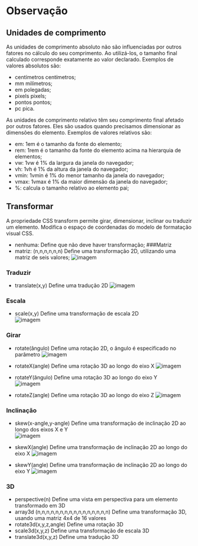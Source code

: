 # Observação 
## Unidades de comprimento
As unidades de comprimento absoluto não são influenciadas por outros fatores no cálculo do seu comprimento. Ao utilizá-los, o tamanho final calculado corresponde exatamente ao valor declarado. Exemplos de valores absolutos são: 

- centímetros centímetros;
- mm milímetros;
- em polegadas;
- pixels pixels;
- pontos pontos;
- pc pica. 

As unidades de comprimento relativo têm seu comprimento final afetado por outros fatores. Eles são usados ​​quando precisamos dimensionar as dimensões do elemento. Exemplos de valores relativos são:
- em: 1em é o tamanho da fonte do elemento;
- rem: 1rem é o tamanho da fonte do elemento acima na hierarquia de elementos;
- vw: 1vw é 1% da largura da janela do navegador;
- vh: 1vh é 1% da altura da janela do navegador;
- vmin: 1vmin é 1% do menor tamanho da janela do navegador;
- vmax: 1vmax é 1% da maior dimensão da janela do navegador;
- %: calcula o tamanho relativo ao elemento pai;
## Transformar
A propriedade CSS transform permite girar, dimensionar, inclinar ou traduzir um elemento. Modifica o espaço de coordenadas do modelo de formatação visual CSS.

- nenhuma: Define que não deve haver transformação;
###Matriz 
- matriz: (n,n,n,n,n,n) Define uma transformação 2D, utilizando uma matriz de seis valores;	
![imagem](https://github.com/user-attachments/assets/8ef99df8-2c00-4793-b63f-baab59b01204)

### Traduzir
- translate(x,y) Define uma tradução 2D	
![imagem](https://github.com/user-attachments/assets/7100cbac-e8fd-4bae-9e9c-1ae16259ada0)

### Escala
- scale(x,y) Define uma transformação de escala 2D	
![imagem](https://github.com/user-attachments/assets/6b9264f9-9af2-481f-85ee-bdf855a1f1a3)

### Girar
- rotate(ângulo) Define uma rotação 2D, o ângulo é especificado no parâmetro
![imagem](https://github.com/user-attachments/assets/3310f718-bea5-4933-abe2-d772b94080a3)

- rotateX(angle) Define uma rotação 3D ao longo do eixo X
![imagem](https://github.com/user-attachments/assets/6773687a-7479-46db-8d1a-bcaabfbecbda)

- rotateY(ângulo) Define uma rotação 3D ao longo do eixo Y	
![imagem](https://github.com/user-attachments/assets/420f88e9-1725-4e61-9a05-fa9490f730a9)

- rotateZ(angle) Define uma rotação 3D ao longo do eixo Z
![imagem](https://github.com/user-attachments/assets/583f3ac4-10e0-40d7-ab2e-ead437559657)

### Inclinação
- skew(x-angle,y-angle) Define uma transformação de inclinação 2D ao longo dos eixos X e Y	
![imagem](https://github.com/user-attachments/assets/cb5ce734-ba2a-4c53-9cf8-cdc8791be5fc)

- skewX(angle) Define uma transformação de inclinação 2D ao longo do eixo X	
![imagem](https://github.com/user-attachments/assets/9f16d1fd-1488-4fd8-9a40-6c4ee980c8b1)

- skewY(angle) Define uma transformação de inclinação 2D ao longo do eixo Y	
![imagem](https://github.com/user-attachments/assets/688f0122-307b-41d2-9ee8-d856fc847807)

### 3D
- perspective(n) Define uma vista em perspectiva para um elemento transformado em 3D
- array3d (n,n,n,n,n,n,n,n,n,n,n,n,n,n,n,n) Define uma transformação 3D, usando uma matriz 4x4 de 16 valores
- rotate3d(x,y,z,angle) Define uma rotação 3D
- scale3d(x,y,z) Define uma transformação de escala 3D
- translate3d(x,y,z) Define uma tradução 3D